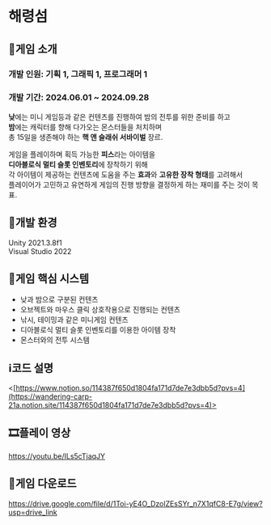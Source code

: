 # 해령섬
##  📝게임 소개
### 개발 인원: 기획 1, 그래픽 1, 프로그래머 1
### 개발 기간: 2024.06.01 ~ 2024.09.28

<b>낮</b>에는 미니 게임등과 같은 컨텐츠를 진행하여 밤의 전투를 위한 준비를 하고</br>
<b>밤</b>에는 캐릭터를 향해 다가오는 몬스터들을 처치하며</br>
총 15일을 생존해야 하는 <b>핵 앤 슬래쉬 서바이벌</b> 장르.</br>

게임을 플레이하며 획득 가능한 <b>피스</b>라는 아이템을</br>
<b>디아블로식 멀티 슬롯 인벤토리</b>에 장착하기 위해</br>
각 아이템이 제공하는 컨텐츠에 도움을 주는 <b>효과</b>와 <b>고유한 장착 형태</b>를 고려해서</br>
플레이어가 고민하고 유연하게 게임의 진행 방향을 결정하게 하는 재미를 주는 것이 목표.

## 🌁개발 환경
Unity 2021.3.8f1</br>
Visual Studio 2022</br>

## 🔧게임 핵심 시스템
- 낮과 밤으로 구분된 컨텐츠
- 오브젝트와 마우스 클릭 상호작용으로 진행되는 컨텐츠
- 낚시, 테이밍과 같은 미니게임 컨텐츠
- 디아블로식 멀티 슬롯 인벤토리를 이용한 아이템 장착
- 몬스터와의 전투 시스템

## ℹ️코드 설명
<[https://www.notion.so/114387f650d1804fa171d7de7e3dbb5d?pvs=4](https://wandering-carp-21a.notion.site/114387f650d1804fa171d7de7e3dbb5d?pvs=4)>

## 🎞️플레이 영상
<https://youtu.be/ILs5cTjaqJY>

## 💾게임 다운로드
<https://drive.google.com/file/d/1Toi-yE4O_DzolZEsSYr_n7X1qfC8-E7g/view?usp=drive_link>
